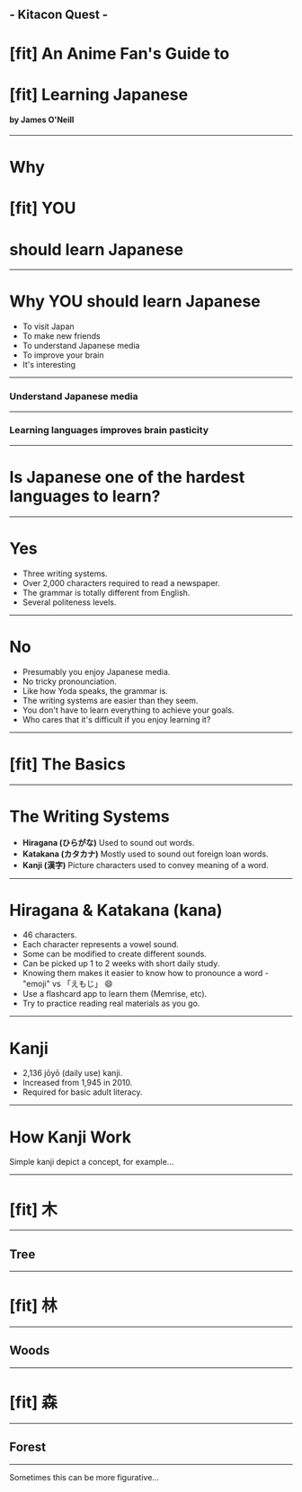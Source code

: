 ## - Kitacon Quest -
# [fit] An Anime Fan's Guide to
# [fit] Learning Japanese

#### by James O'Neill

---

# Why
# [fit] YOU
# should learn Japanese

---

# Why YOU should learn Japanese
- To visit Japan
- To make new friends
- To understand Japanese media
- To improve your brain
- It's interesting

---

### Understand Japanese media

---

### Learning languages improves brain pasticity


---

# Is Japanese one of the hardest languages to learn?

---

# Yes

- Three writing systems.
- Over 2,000 characters required to read a newspaper.
- The grammar is totally different from English.
- Several politeness levels.

---

# No

- Presumably you enjoy Japanese media.
- No tricky pronounciation.
- Like how Yoda speaks, the grammar is.
- The writing systems are easier than they seem.
- You don't have to learn everything to achieve your goals.
- Who cares that it's difficult if you enjoy learning it?

---

# [fit] The Basics

---

# The Writing Systems

- **Hiragana (ひらがな)** Used to sound out words.　
- **Katakana (カタカナ)** Mostly used to sound out foreign loan words.
- **Kanji (漢字)** Picture characters used to convey meaning of a word.

---

# Hiragana & Katakana (kana)

- 46 characters.
- Each character represents a vowel sound.
- Some can be modified to create different sounds.
- Can be picked up 1 to 2 weeks with short daily study.
- Knowing them makes it easier to know how to pronounce a word - "emoji" vs 「えもじ」 😄
- Use a flashcard app to learn them (Memrise, etc).
- Try to practice reading real materials as you go.

---

# Kanji

- 2,136 jōyō (daily use) kanji.
- Increased from 1,945 in 2010.
- Required for basic adult literacy.

---

# How Kanji Work
Simple kanji depict a concept, for example...

---

# [fit] 木

---

## Tree

---

# [fit] 林

---

## Woods

---

# [fit] 森

---

## Forest

---

Sometimes this can be more figurative...